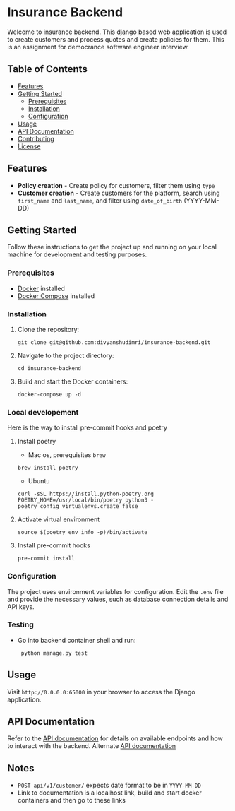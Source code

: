 # Insurance Backend

Welcome to insurance backend. This django based web application is used to create customers and process quotes and create policies for them. This is an assignment for democrance software engineer interview.

## Table of Contents

- [Features](#features)
- [Getting Started](#getting-started)
  - [Prerequisites](#prerequisites)
  - [Installation](#installation)
  - [Configuration](#configuration)
- [Usage](#usage)
- [API Documentation](#api-documentation)
- [Contributing](#contributing)
- [License](#license)

## Features

- **Policy creation** - Create policy for customers, filter them using `type`
- **Customer creation** - Create customers for the platform, search using `first_name` and `last_name`, and filter using `date_of_birth` (YYYY-MM-DD)

## Getting Started

Follow these instructions to get the project up and running on your local machine for development and testing purposes.

### Prerequisites

- [Docker](https://www.docker.com/) installed
- [Docker Compose](https://docs.docker.com/compose/) installed

### Installation

1. Clone the repository:

    ```
    git clone git@github.com:divyanshudimri/insurance-backend.git
    ```

2. Navigate to the project directory:

    ```
    cd insurance-backend
    ```

3. Build and start the Docker containers:

    ```
    docker-compose up -d
    ```

### Local developement

Here is the way to install pre-commit hooks and poetry

1. Install poetry
    - Mac os, prerequisites `brew`
    ```
    brew install poetry
    ```
    - Ubuntu
    ```
    curl -sSL https://install.python-poetry.org
    POETRY_HOME=/usr/local/bin/poetry python3 -
    poetry config virtualenvs.create false
    ```

2. Activate virtual environment
    ```
    source $(poetry env info -p)/bin/activate
    ```

3. Install pre-commit hooks
    ```
    pre-commit install
    ```

### Configuration

The project uses environment variables for configuration. Edit the `.env` file and provide the necessary values, such as database connection details and API keys.

### Testing

- Go into backend container shell and run:

   ```
    python manage.py test
    ```


## Usage

Visit `http://0.0.0.0:65000` in your browser to access the Django application.

## API Documentation

Refer to the [API documentation](http://0.0.0.0:65000/docs/) for details on available endpoints and how to interact with the backend.
Alternate [API documentation](http://0.0.0.0:65000/redoc/)

## Notes
- `POST api/v1/customer/` expects date format to be in `YYYY-MM-DD`
- Link to documentation is a localhost link, build and start docker containers and then go to these links
